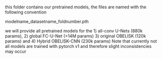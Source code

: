 this folder contains our pretrained models, the files are named with the following convention

modelname_datasetname_foldnumber.pth

we will provide all pretrained models for the 1) all-conv U-Nets (880k params), 2) global FC-U-Net (>14M params)
3) original OBELISK (120k params) and 4) Hybrid OBELISK-CNN (230k params) 
Note that currently not all models are trained with pytorch v1 and therefore slight inconsistencies may occur
